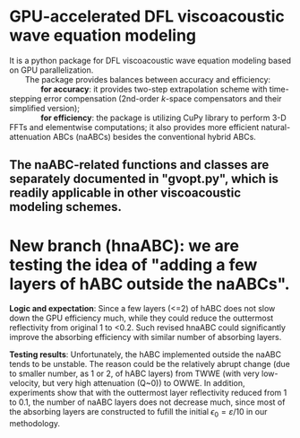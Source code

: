 # GPU-accelerated DFL viscoacoustic wave equation modeling
It is a python package for DFL viscoacoustic wave equation modeling based on GPU parallelization.  
&emsp;&emsp;The package provides balances between accuracy and efficiency:  
&emsp;&emsp;&emsp;&emsp;**for accuracy**: it provides two-step extrapolation scheme with time-stepping error compensation (2nd-order $k$-space compensators and their simplified version);  
&emsp;&emsp;&emsp;&emsp;**for efficiency**: the package is utilizing CuPy library to perform 3-D FFTs and elementwise computations; it also provides more efficient natural-attenuation ABCs (naABCs) besides the conventional hybrid ABCs.

## The naABC-related functions and classes are separately documented in "gvopt.py", which is readily applicable in other viscoacoustic modeling schemes.

# New branch (hnaABC): we are testing the idea of "adding a few layers of hABC outside the naABCs".
**Logic and expectation**: Since a few layers (<=2) of hABC does not slow down the GPU efficiency much, while they could reduce the outtermost reflectivity from original 1 to <0.2. Such revised hnaABC could significantly improve the absorbing efficiency with similar number of absorbing layers.

**Testing results**: Unfortunately, the hABC implemented outside the naABC tends to be unstable. The reason could be the relatively abrupt change (due to smaller number, as 1 or 2, of hABC layers) from TWWE (with very low-velocity, but very high attenuation (Q~0)) to OWWE. In addition, experiments show that with the outtermost layer reflectivity reduced from 1 to 0.1, the number of naABC layers does not decrease much, since most of the absorbing layers are constructed to fufill the initial $\epsilon_0=\varepsilon/10$ in our methodology.

